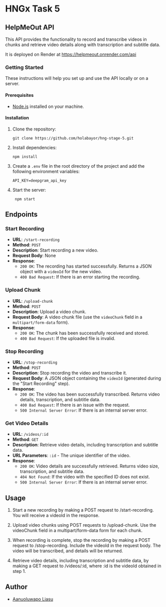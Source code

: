# HNGx Task 5

## HelpMeOut API

This API provides the functionality to record and transcribe videos in chunks and retrieve video details along with transcription and subtitle data.

It is deployed on Render at https://helpmeout.onrender.com/api

### Getting Started

These instructions will help you set up and use the API locally or on a server.

#### Prerequisites

- [Node.js](https://nodejs.org/) installed on your machine.

#### Installation

1. Clone the repository:

   ```
   git clone https://github.com/holabayor/hng-stage-5.git
   ```

2. Install dependencies:

   ```
   npm install
   ```

3. Create a `.env` file in the root directory of the project and add the following environment variables:

   ```
   API_KEY=deepgram_api_key
   ```

4. Start the server:

   ```
    npm start
   ```

## Endpoints

### Start Recording

- **URL**: `/start-recording`
- **Method**: `POST`
- **Description**: Start recording a new video.
- **Request Body**: None
- **Response**:
  - `200 OK`: The recording has started successfully. Returns a JSON object with a `videoId` for the new video.
  - `400 Bad Request`: If there is an error starting the recording.

### Upload Chunk

- **URL**: `/upload-chunk`
- **Method**: `POST`
- **Description**: Upload a video chunk.
- **Request Body**: A video chunk file (use the `videoChunk` field in a `multipart/form-data` form).
- **Response**:
  - `200 OK`: The chunk has been successfully received and stored.
  - `400 Bad Request`: If the uploaded file is invalid.

### Stop Recording

- **URL**: `/stop-recording`
- **Method**: `POST`
- **Description**: Stop recording the video and transcribe it.
- **Request Body**: A JSON object containing the `videoId` (generated during the "Start Recording" step).
- **Response**:
  - `200 OK`: The video has been successfully transcribed. Returns video details, transcription, and subtitle data.
  - `400 Bad Request`: If there is an issue with the request.
  - `500 Internal Server Error`: If there is an internal server error.

### Get Video Details

- **URL**: `/videos/:id`
- **Method**: `GET`
- **Description**: Retrieve video details, including transcription and subtitle data.
- **URL Parameters**: `:id` - The unique identifier of the video.
- **Response**:
  - `200 OK`: Video details are successfully retrieved. Returns video size, transcription, and subtitle data.
  - `404 Not Found`: If the video with the specified ID does not exist.
  - `500 Internal Server Error`: If there is an internal server error.

## Usage

1. Start a new recording by making a POST request to /start-recording. You will receive a videoId in the response.

2. Upload video chunks using POST requests to /upload-chunk. Use the videoChunk field in a multipart/form-data form for each chunk.

3. When recording is complete, stop the recording by making a POST request to /stop-recording. Include the videoId in the request body. The video will be transcribed, and details will be returned.

4. Retrieve video details, including transcription and subtitle data, by making a GET request to /videos/:id, where :id is the videoId obtained in step 1.

## Author

- [Aanuoluwapo Liasu](https://github.com/holabayor)

